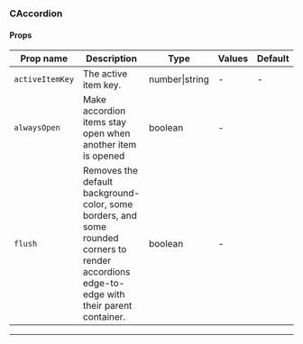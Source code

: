 ### CAccordion

#### Props

| Prop name                  | Description                                                                                                                                 | Type           | Values | Default |
| -------------------------- | ------------------------------------------------------------------------------------------------------------------------------------------- | -------------- | ------ | ------- |
| <code>activeItemKey</code> | The active item key.                                                                                                                        | number\|string | -      | -       |
| <code>alwaysOpen</code>    | Make accordion items stay open when another item is opened                                                                                  | boolean        | -      |         |
| <code>flush</code>         | Removes the default background-color, some borders, and some rounded corners to render accordions edge-to-edge with their parent container. | boolean        | -      |         |

---
